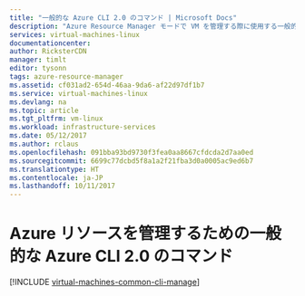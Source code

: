 ```yaml
---
title: "一般的な Azure CLI 2.0 のコマンド | Microsoft Docs"
description: "Azure Resource Manager モードで VM を管理する際に使用する一般的な Azure CLI 2.0 のコマンドについて説明します"
services: virtual-machines-linux
documentationcenter: 
author: RicksterCDN
manager: timlt
editor: tysonn
tags: azure-resource-manager
ms.assetid: cf031ad2-654d-46aa-9da6-af22d97df1b7
ms.service: virtual-machines-linux
ms.devlang: na
ms.topic: article
ms.tgt_pltfrm: vm-linux
ms.workload: infrastructure-services
ms.date: 05/12/2017
ms.author: rclaus
ms.openlocfilehash: 091bba93bd9730f3fea0aa8667cfdcda2d7aa0ed
ms.sourcegitcommit: 6699c77dcbd5f8a1a2f21fba3d0a0005ac9ed6b7
ms.translationtype: HT
ms.contentlocale: ja-JP
ms.lasthandoff: 10/11/2017
---
```

# <a name="common-azure-cli-20-commands-for-managing-azure-resources"></a>Azure リソースを管理するための一般的な Azure CLI 2.0 のコマンド
[!INCLUDE [virtual-machines-common-cli-manage](../../../includes/virtual-machines-common-cli-manage.md)]

